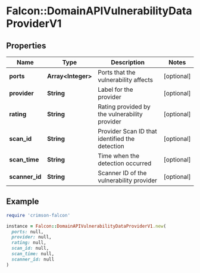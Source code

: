 # Falcon::DomainAPIVulnerabilityDataProviderV1

## Properties

| Name | Type | Description | Notes |
| ---- | ---- | ----------- | ----- |
| **ports** | **Array&lt;Integer&gt;** | Ports that the vulnerability affects | [optional] |
| **provider** | **String** | Label for the provider | [optional] |
| **rating** | **String** | Rating provided by the vulnerability provider | [optional] |
| **scan_id** | **String** | Provider Scan ID that identified the detection | [optional] |
| **scan_time** | **String** | Time when the detection occurred | [optional] |
| **scanner_id** | **String** | Scanner ID of the vulnerability provider | [optional] |

## Example

```ruby
require 'crimson-falcon'

instance = Falcon::DomainAPIVulnerabilityDataProviderV1.new(
  ports: null,
  provider: null,
  rating: null,
  scan_id: null,
  scan_time: null,
  scanner_id: null
)
```

